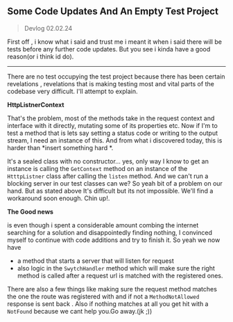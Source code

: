 
## Some Code Updates And An Empty Test Project

>Devlog 02.02.24


First off , i know what i said and trust me i meant it when i said there will be tests before any further 
code updates. But you see i kinda have a good reason(or i think id do).

---

There are no test occupying the test project because  there has been certain revelations , revelations 
that is  making  testing most and vital parts of the codebase very difficult. 
I'll attempt  to explain.

**HttpListnerContext**

That's the problem, most of the methods take in the request context and interface with it directly, mutating some
of its properties etc. Now if I'm to test a method that is lets say setting a status code or writing to the output stream, I need
an instance of this. And  from what i discovered today, this is harder than *insert something hard *.

It's a sealed class with no constructor... yes, only way I know  to get an instance is calling the `GetContext` method
on an instance of the `HtttpListner` class after calling the `listen` method. And we can't run a blocking server in our test
classes can we? So yeah bit of a problem on our hand. But as stated above It's difficult but its not impossible.
We'll find  a workaround soon enough. Chin up!.


**The Good news**

is even though i spent a considerable amount combing the internet searching for a solution and disappointedly
finding nothing, I convinced myself to continue with code additions and try to finish it.
So yeah we now have 

- a method that starts a server that will listen for request 
-  also logic in the `SwytchHandler` method which will make sure the right method is called after a request url is matched with the registered ones.

There are also a few things like making sure the request method matches the one the route was registered with and 
if not  a `MethodNotAllowed` response is sent back . Also if nothing matches at all you get hit with a `NotFound`
because we cant help you.Go away.(jk ;))





